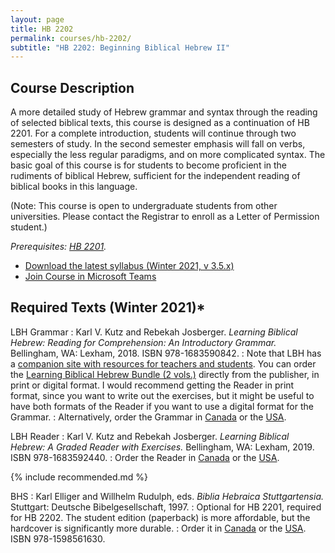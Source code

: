 ```yaml
---
layout: page
title: HB 2202
permalink: courses/hb-2202/
subtitle: "HB 2202: Beginning Biblical Hebrew II"
---
```


## Course Description

A more detailed study of Hebrew grammar and syntax through the reading
of selected biblical texts, this course is designed as a continuation of
HB 2201. For a complete introduction, students will continue through two
semesters of study. In the second semester emphasis will fall on verbs,
especially the less regular paradigms, and on more complicated syntax.
The basic goal of this course is for students to become proficient in
the rudiments of biblical Hebrew, sufficient for the independent reading
of biblical books in this language.

(Note: This course is open to undergraduate students from other
universities. Please contact the Registrar to enroll as a Letter of
Permission student.)

*Prerequisites: [HB 2201](../hb-2201/).*

* [Download the latest syllabus (Winter 2021, v 3.5.x)](https://github.com/danieldriver/Syllabi/raw/master/HB/DSt%202061-Hebrew%20II.pdf)
* [Join Course in Microsoft Teams](https://teams.microsoft.com/l/team/19%3a63a18ad63951464f9cc3999a0e728ec2%40thread.tacv2/conversations?groupId=76aff062-d673-4157-bca9-6f4c44b97084&tenantId=91a947b7-4a37-4ddc-8caa-1f4c21afbc4c)

## Required Texts (Winter 2021)*

LBH Grammar
: Karl V. Kutz and Rebekah Josberger. *Learning Biblical Hebrew: Reading for Comprehension: An Introductory Grammar.* Bellingham, WA: Lexham, 2018. ISBN 978-1683590842.
: Note that LBH has a [companion site with resources for teachers and students](http://www.learningbiblicalhebrew.com/). You can order the [Learning Biblical Hebrew Bundle (2 vols.)](https://lexhampress.com/product/177582/learning-biblical-hebrew-bundle) directly from the publisher, in print or digital format. I would recommend getting the Reader in print format, since you want to write out the exercises, but it might be useful to have both formats of the Reader if you want to use a digital format for the Grammar.
: Alternatively, order the Grammar in [Canada](https://amzn.to/3eK41UK) or the [USA](https://amzn.to/3byumDo).

LBH Reader
: Karl V. Kutz and Rebekah Josberger. *Learning Biblical Hebrew: A Graded Reader with Exercises.* Bellingham, WA: Lexham, 2019. ISBN 978-1683592440.
: Order the Reader in [Canada](https://amzn.to/3axosRq) or the [USA](https://amzn.to/3bwgSI9).


{% include recommended.md %}

BHS
: Karl Elliger and Willhelm Rudulph, eds. *Biblia Hebraica Stuttgartensia.* Stuttgart: Deutsche Bibelgesellschaft, 1997.
: Optional for HB 2201, required for HB 2202. The student edition (paperback) is more affordable, but the hardcover is significantly more durable.
: Order it in [Canada](https://amzn.to/2LwUtli) or the [USA](https://amzn.to/2K0sZ1L). ISBN 978-1598561630.

<!--
tk
: tk
: Order it in [Canada]() or the [USA]().
-->
